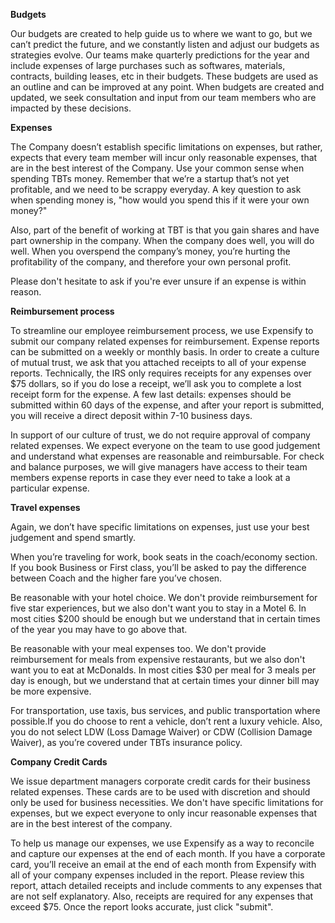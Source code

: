 **Budgets**

Our budgets are created to help guide us to where we want to go, but we can’t predict the future, and we constantly listen and adjust our budgets as strategies evolve. Our teams make quarterly predictions for the year and include expenses of large purchases such as softwares, materials, contracts, building leases, etc in their budgets. These budgets are used as an outline and can be improved at any point. When budgets are created and updated, we seek consultation and input from our team members who are impacted by these decisions.

**Expenses**

The Company doesn’t establish specific limitations on expenses, but rather, expects that every team member will incur only reasonable expenses, that are in the best interest of the Company. Use your common sense when spending TBTs money. Remember that we’re a startup that’s not yet profitable, and we need to be scrappy everyday. A key question to ask when spending money is, "how would you spend this if it were your own money?"

Also, part of the benefit of working at TBT is that you gain shares and have part ownership in the company. When the company does well, you will do well. When you overspend the company’s money, you’re hurting the profitability of the company, and therefore your own personal profit. 

Please don't hesitate to ask if you're ever unsure if an expense is within reason.

**Reimbursement process**

To streamline our employee reimbursement process, we use Expensify to submit our company related expenses for reimbursement. Expense reports can be submitted on a weekly or monthly basis. In order to create a culture of mutual trust, we ask that you attached receipts to all of your expense reports. Technically, the IRS only requires receipts for any expenses over $75 dollars, so if you do lose a receipt, we’ll ask you to complete a lost receipt form for the expense. A few last details: expenses should be submitted within 60 days of the expense, and after your report is submitted, you will receive a direct deposit within 7-10 business days.

In support of our culture of trust, we do not require approval of company related expenses. We expect everyone on the team to use good judgement and understand what expenses are reasonable and reimbursable. For check and balance purposes, we will give managers have access to their team members expense reports in case they ever need to take a look at a particular expense. 

**Travel expenses**

Again, we don’t have specific limitations on expenses, just use your best judgement and spend smartly. 

When you’re traveling for work, book seats in the coach/economy section. If you book Business or First class, you’ll be asked to pay the difference between Coach and the higher fare you’ve chosen.

Be reasonable with your hotel choice. We don't provide reimbursement for five star experiences, but we also don't want you to stay in a Motel 6. In most cities $200 should be enough but we understand that in certain times of the year you may have to go above that.

Be reasonable with your meal expenses too. We don't provide reimbursement for meals from expensive restaurants, but we also don't want you to eat at McDonalds. In most cities $30 per meal for 3 meals per day is enough, but we understand that at certain times your dinner bill may be more expensive.  

For transportation, use taxis, bus services, and public transportation where possible.If you do choose to rent a vehicle, don’t rent a luxury vehicle. Also, you do not select LDW (Loss Damage Waiver) or CDW (Collision Damage Waiver), as you’re covered under TBTs insurance policy.

**Company Credit Cards**
 
We issue department managers corporate credit cards for their business related expenses. These cards are to be used with discretion and should only be used for business necessities. We don't have specific limitations for expenses, but we expect everyone to only incur reasonable expenses that are in the best interest of the company. 

To help us manage our expenses, we use Expensify as a way to reconcile and capture our expenses at the end of each month. If you have a corporate card, you’ll receive an email at the end of each month from Expensify with all of your company expenses included in the report. Please review this report, attach detailed receipts and include comments to any expenses that are not self explanatory. Also, receipts are required for any expenses that exceed $75. Once the report looks accurate, just click "submit".
